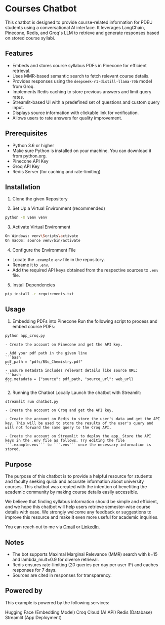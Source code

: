 # Courses Chatbot

This chatbot is designed to provide course-related information for PDEU students using a conversational AI interface. It leverages LangChain, Pinecone, Redis, and Groq's LLM to retrieve and generate responses based on stored course syllabi.

## Features
- Embeds and stores course syllabus PDFs in Pinecone for efficient retrieval.
- Uses MMR-based semantic search to fetch relevant course details.
- Provides responses using the ```deepseek-r1-distill-llama-70b``` model from Groq.
- Implements Redis caching to store previous answers and limit query rates.
- Streamlit-based UI with a predefined set of questions and custom query input.
- Displays source information with clickable link for verification.
- Allows users to rate answers for quality improvement. 

## Prerequisites
- Python 3.6 or higher
- Make sure Python is installed on your machine. You can download it from python.org.
- Pinecone API Key
- Groq API Key
- Redis Server (for caching and rate-limiting)

## Installation
1. Clone the given Repository

2. Set Up a Virtual Environment (recommended)
```bash
python -m venv venv
```
3. Activate Virtual Environment 
```bash
On Windows: venv\Scripts\activate
On macOS: source venv/bin/activate
```
4. Configure the Environment File
- Locate the ```.example.env``` file in the repository.
- Rename it to ```.env```.
- Add the required API keys obtained from the respective sources to ```.env``` file.

5. Install Dependencies
```bash
pip install -r requirements.txt
```

## Usage
1. Embedding PDFs into Pinecone
Run the following script to process and embed course PDFs:
```bash
python app_croq.py
```
    - Create the account on Pinecone and get the API key.

    - Add your pdf path in the given line
    ```bash
    pdf_path = "pdfs/BSc_Chemistry.pdf"
    ```
    - Ensure metadata includes relevant details like source URL:
    ```bash
    doc.metadata = {"source": pdf_path, "source_url": web_url}
    ```
2. Running the Chatbot Locally
Launch the chatbot with Streamlit:
```bash
streamlit run chatbot.py
```
    - Create the account on Croq and get the API key.

    - Create the account on Redis to store the user's data and get the API key. This will be used to store the results of the user's query and will not forward the same query to the Croq API.

    - Create the account on Streamlit to deploy the app. Store the API keys in the .env file as follows. Try editing the file ```.example.env``` to ```.env``` once the necessary information is stored.

## Purpose
The purpose of this chatbot is to provide a helpful resource for students and faculty seeking quick and accurate information about university courses. This chatbot was created with the intention of benefiting the academic community by making course details easily accessible.

We believe that finding syllabus information should be simple and efficient, and we hope this chatbot will help users retrieve semester-wise course details with ease. We strongly welcome any feedback or suggestions to improve this resource and make it even more useful for academic inquiries.

You can reach out to me via [Gmail](mailto:rumitshahn@gmail.com) or [LinkedIn](https://www.linkedin.com/in/rumit-shah-537076303). 

## Notes
- The bot supports Maximal Marginal Relevance (MMR) search with k=15 and lambda_mult=0.9 for diverse retrieval.
- Redis ensures rate-limiting (20 queries per day per user IP) and caches responses for 7 days.
- Sources are cited in responses for transparency.

## Powered by
This example is powered by the following services:

Hugging Face (Embedding Model)
Croq Cloud (AI API)
Redis (Database)
Streamlit (App Deployment)